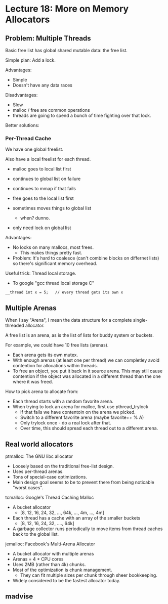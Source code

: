 
# Lecture 18: More on Memory Allocators

## Problem: Multiple Threads

Basic free list has global shared mutable data: the free list.

Simple plan: Add a lock.

Advantages:

 - Simple
 - Doesn't have any data races
 
Disadvantages:

 - Slow
 - malloc / free are common operations
 - threads are going to spend a bunch of time fighting over
   that lock.
 
Better solutions:

### Per-Thread Cache

We have one global freelist.

Also have a local freelist for each thread.

 - malloc goes to local list first
 - continues to global list on failure
 - continues to mmap if that fails

 - free goes to the local list first
 - sometimes moves things to global list
   - when? dunno.

 - only need lock on global list

Advantages:

 - No locks on many mallocs, most frees.
   - This makes things pretty fast.
 - Problem: It's hard to coalesce (can't combine blocks on differnet lists) so
   there's significant memory overhead.

Useful trick: Thread local storage.

 - To google "gcc thread local storage C"

```
__thread int x = 5;   // every thread gets its own x
```

## Multiple Arenas

When I say "Arena", I mean the data structure for a complete
single-threaded allocator.

A free list is an arena, as is the list of lists for buddy system or buckets.

For example, we could have 10 free lists (arenas).

 - Each arena gets its own mutex.
 - With enough arenas (at least one per thread) we can completley avoid
   contention for allocations within threads.
 - To free an object, you put it back in it source arena. This may still
   cause contention if the object was allocated in a different thread
   than the one where it was freed.

How to pick arena to allocate from:

 - Each thread starts with a random favorite arena.
 - When trying to lock an arena for malloc, first use pthread_trylock
   - If that fails we have contentoin on the arena we picked.
   - Switch to a different favorite arena (maybe favorite++ % A)
   - Only trylock once - do a real lock after that.
   - Over time, this should spread each thread out to a different arena.

## Real world allocators

ptmalloc: The GNU libc allocator

 - Loosely based on the traditional free-list design.
 - Uses per-thread arenas.
 - Tons of special-case optimizations.
 - Main design goal seems to be to prevent there from
   being noticable "worst cases".

tcmalloc: Google's Thread Caching Malloc

 - A bucket allocator
   - [8, 12, 16, 24, 32, ..., 64k, ..., 4m, ..., 4m]
 - Each thread has a cache with an array of the smaller buckets
   - [8, 12, 16, 24, 32, ...., 64k]
 - A garbage collector runs periodically to move items from thread
   caches back to the global list.

jemalloc: Facebook's Multi-Arena Allocator

 - A bucket allocator with multiple arenas
 - Arenas = 4 * CPU cores
 - Uses 2MB (rather than 4k) chunks.
 - Most of the optimization is chunk management.
   - They can fit multiple sizes per chunk through sheer bookkeeping.
 - Widely considered to be the fastest allocator today.

## madvise









